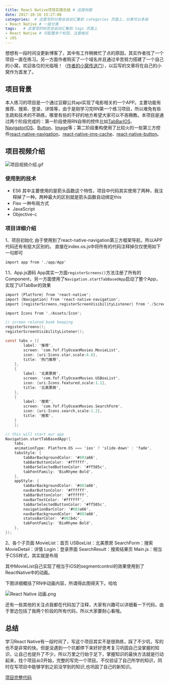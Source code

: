 ```yaml
---
title: React Native项目实践总结 # 这是标题
date: 2017-10-16 15:27:00
categories:  # 这里写的分类会自动汇集到 categories 页面上，分类可以多级
- React Native # 一级分类
tags:   # 这里写的标签会自动汇集到 tags 页面上
- React Native # 可配置多个标签，注意格式
- iOS
---
```

想想有一段时间没更新博客了，其中有工作稍微忙了点的原因，其实作者找了一个项目一直在练习。另一方面作者购买了一个域名并且通过辛苦努力搭建了一个自己的小窝，欢迎各位的光临哦！（[作者的小窝传送门](http://flyoceanfish.top/)），以后写的文章将在自己的小窝作为首发了。
## 项目背景
本人练习的项目是一个通过豆瓣公共api实现了电影相关的一个APP。主要功能有推荐、搜索、登录、详情等，由于是刚学习完RN第一个练习项目，所以难免有些生疏和技术的不熟练，哪里有些的不好的地方希望大家可以不吝赐教。本项目是通过两个阶段完成的：第一阶段使用RN自带的控件比如[TabBarIOS](http://facebook.github.io/react-native/docs/tabbarios.html)、[NavigatorIOS](http://facebook.github.io/react-native/docs/navigatorios.html)、[Button](http://facebook.github.io/react-native/docs/button.html)、[Image](http://facebook.github.io/react-native/docs/image.html)等；第二阶段重构使用了比较火的一些第三方控件[react-native-navigation](https://www.npmjs.com/package/react-native-navigation)、[react-native-img-cache](https://github.com/remobile/react-native-cache-image)、[react-native-button](https://github.com/APSL/react-native-button)。
## 项目视频介绍

![项目视频介绍.gif](http://upload-images.jianshu.io/upload_images/6644906-f0462dc777d36ec2.gif?imageMogr2/auto-orient/strip)


### 使用到的技术

* ES6 其中主要使用的是箭头函数这个特性，项目中代码其实使用了两种，我注释掉了一种。两种最大的区别就是箭头函数自动绑定this
* Flex 一种布局方式
* JavaScript
* Objective-c
### 项目详细介绍
1、项目初始化
由于使用到了react-native-navigation第三方框架导航，所以APP代码还有有挺大区别的。
直接在index.os.js中将所有的代码注释掉仅仅使用如下一句即可

````Objective-c
import app from './app/App'
````

1.1、App.js源码
App其实一方面`registerScreens()`方法注册了所有的Component，另一方面使用了`Navigation.startTabBasedApp`启动了整个App，实现了UITabBar的效果

````Objective-C
import {Platform} from 'react-native';
import {Navigation} from 'react-native-navigation';
import {registerScreens,registerScreenVisibilityListener} from './Screens/index';

import Icons from './Assets/Icon';

// screen related book keeping
registerScreens();
registerScreenVisibilityListener();

const tabs = [{
        label: '推荐',
        screen: 'com.fof.FlyOceanMovies.MovieList',
        icon: {uri:Icons.star,scale:4.6},
        title: '热门推荐',
    },
    {
        label: '北美票房',
        screen: 'com.fof.FlyOceanMovies.USBoxList',
        icon: {uri:Icons.featured,scale:1.1},
        title: '北美票房',
    },
    {
        label: '搜索',
        screen: 'com.fof.FlyOceanMovies.SearchForm',
        icon: {uri:Icons.search,scale:1.2},
        title: '搜索',
    }
    ];

// this will start our app
Navigation.startTabBasedApp({
    tabs,
    animationType: Platform.OS === 'ios' ? 'slide-down' : 'fade',
    tabsStyle: {
        tabBarBackgroundColor: '#003a66',
        tabBarButtonColor: '#ffffff',
        tabBarSelectedButtonColor: '#ff505c',
        tabFontFamily: 'BioRhyme-Bold',
    },
    appStyle: {
        tabBarBackgroundColor: '#003a66',
        navBarButtonColor: '#ffffff',
        tabBarButtonColor: '#ffffff',
        navBarTextColor: '#ffffff',
        tabBarSelectedButtonColor: '#ff505c',
        navigationBarColor: '#003a66',
        navBarBackgroundColor: '#003a66',
        statusBarColor: '#002b4c',
        tabFontFamily: 'BioRhyme-Bold',
    },
});
````

2、各个子页面
MovieList：首页
USBoxList：北美票房
SearchForm：搜索
MovieDetail：详情
Login：登录界面
SearchResult：搜索结果页
Main.js：相当于CSS样式，其实就是布局

其中MovieList自己实现了相当于iOS的segmentcontrol的效果使用到了ReactNative中的动画。

下图详细概括了RN中动画内容，所谓得此图得天下。哈哈

![React Native 动画.png](http://upload-images.jianshu.io/upload_images/6644906-d9ea24281e635f4a.png?imageMogr2/auto-orient/strip%7CimageView2/2/w/1240)

还有一些其他的关注点我都在代码加了注释，大家有兴趣可以详细看一下代码，由于里边包括了我两个阶段的所有代码，所以大家要耐心看哦。
## 总结
学习React Native有一段时间了，写这个项目其实不是很熟练，踩了不少坑，写的也不是非常的快。但是没遇到一个坑都停下来好好思考复习巩固自己没掌握的知识，让自己也提升了不少。所以万里之行始于足下，掌握知识的最快方法就是行动起来，找个项目从0开始，完整的写完一个项目。不仅验证了自己所学的知识，同时在写项目中能够学到之前没学到的知识,也巩固了自己的新知识。

[项目完整代码](https://github.com/FlyOceanFish/FlyOceanMovies)
